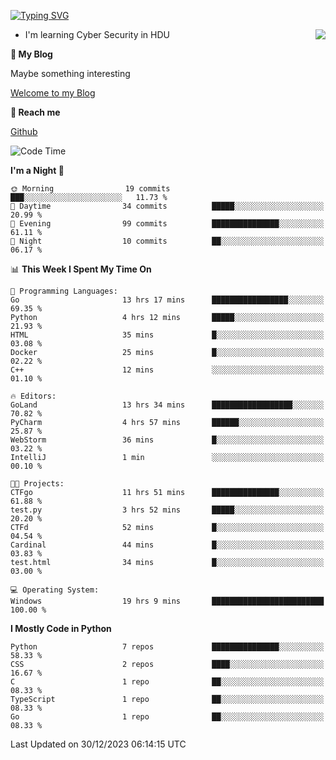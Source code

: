 [![Typing SVG](https://readme-typing-svg.herokuapp.com?font=Fira+Code&pause=1000&random=false&width=450&height=60&lines=Hello+%F0%9F%91%8B%F0%9F%8F%BB;I'm+JBNRZ)](https://git.io/typing-svg)

<a href="#">
  <img align="right" src="https://github-readme-stats.vercel.app/api?username=JBNRZ&show_icons=true&bg_color=15,f2f7fd,E0EAFC" />
</a>

- I'm learning Cyber Security in HDU

 **🌱 My Blog**

Maybe something interesting

[Welcome to my Blog](https://jbnrz.com.cn/)

 **💬 Reach me** 

[Github](https://github.com/JBNRZ)


<!--START_SECTION:waka-->
![Code Time](http://img.shields.io/badge/Code%20Time-242%20hrs%2021%20mins-blue)

**I'm a Night 🦉** 

```text
🌞 Morning                19 commits          ███░░░░░░░░░░░░░░░░░░░░░░   11.73 % 
🌆 Daytime                34 commits          █████░░░░░░░░░░░░░░░░░░░░   20.99 % 
🌃 Evening                99 commits          ███████████████░░░░░░░░░░   61.11 % 
🌙 Night                  10 commits          ██░░░░░░░░░░░░░░░░░░░░░░░   06.17 % 
```


📊 **This Week I Spent My Time On** 

```text
💬 Programming Languages: 
Go                       13 hrs 17 mins      █████████████████░░░░░░░░   69.35 % 
Python                   4 hrs 12 mins       █████░░░░░░░░░░░░░░░░░░░░   21.93 % 
HTML                     35 mins             █░░░░░░░░░░░░░░░░░░░░░░░░   03.08 % 
Docker                   25 mins             █░░░░░░░░░░░░░░░░░░░░░░░░   02.22 % 
C++                      12 mins             ░░░░░░░░░░░░░░░░░░░░░░░░░   01.10 % 

🔥 Editors: 
GoLand                   13 hrs 34 mins      ██████████████████░░░░░░░   70.82 % 
PyCharm                  4 hrs 57 mins       ██████░░░░░░░░░░░░░░░░░░░   25.87 % 
WebStorm                 36 mins             █░░░░░░░░░░░░░░░░░░░░░░░░   03.22 % 
IntelliJ                 1 min               ░░░░░░░░░░░░░░░░░░░░░░░░░   00.10 % 

🐱‍💻 Projects: 
CTFgo                    11 hrs 51 mins      ███████████████░░░░░░░░░░   61.88 % 
test.py                  3 hrs 52 mins       █████░░░░░░░░░░░░░░░░░░░░   20.20 % 
CTFd                     52 mins             █░░░░░░░░░░░░░░░░░░░░░░░░   04.54 % 
Cardinal                 44 mins             █░░░░░░░░░░░░░░░░░░░░░░░░   03.83 % 
test.html                34 mins             █░░░░░░░░░░░░░░░░░░░░░░░░   03.00 % 

💻 Operating System: 
Windows                  19 hrs 9 mins       █████████████████████████   100.00 % 
```

**I Mostly Code in Python** 

```text
Python                   7 repos             ███████████████░░░░░░░░░░   58.33 % 
CSS                      2 repos             ████░░░░░░░░░░░░░░░░░░░░░   16.67 % 
C                        1 repo              ██░░░░░░░░░░░░░░░░░░░░░░░   08.33 % 
TypeScript               1 repo              ██░░░░░░░░░░░░░░░░░░░░░░░   08.33 % 
Go                       1 repo              ██░░░░░░░░░░░░░░░░░░░░░░░   08.33 % 
```




 Last Updated on 30/12/2023 06:14:15 UTC
<!--END_SECTION:waka-->
